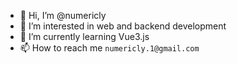 - 👋 Hi, I’m @numericly
- 👀 I’m interested in web and backend development
- 🌱 I’m currently learning Vue3.js
- 📫 How to reach me `numericly.1@gmail.com`

<!---
numericly/numericly is a ✨ special ✨ repository because its `README.md` (this file) appears on your GitHub profile.
You can click the Preview link to take a look at your changes.
--->
